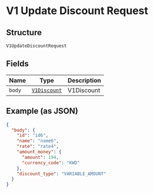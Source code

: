 
# V1 Update Discount Request

## Structure

`V1UpdateDiscountRequest`

## Fields

| Name | Type | Description |
|  --- | --- | --- |
| `body` | [`V1Discount`](/doc/models/v1-discount.md) | V1Discount |

## Example (as JSON)

```json
{
  "body": {
    "id": "id6",
    "name": "name6",
    "rate": "rate4",
    "amount_money": {
      "amount": 194,
      "currency_code": "KWD"
    },
    "discount_type": "VARIABLE_AMOUNT"
  }
}
```

